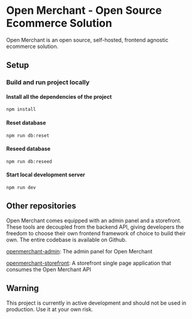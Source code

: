 # Open Merchant - Open Source Ecommerce Solution

Open Merchant is an open source, self-hosted, frontend agnostic ecommerce solution.

## Setup

### Build and run project locally

#### Install all the dependencies of the project
```
npm install
```

#### Reset database
```
npm run db:reset
```

#### Reseed database
```
npm run db:reseed
```

#### Start local development server
```
npm run dev
```

## Other repositories

Open Merchant comes equipped with an admin panel and a storefront. These tools are decoupled from the backend API, giving developers the freedom to choose their own frontend framework of choice to build their own. The entire codebase is available on Github.

[openmerchant-admin](https://github.com/faizwong/openmerchant-admin): The admin panel for Open Merchant

[openmerchant-storefront](https://github.com/faizwong/openmerchant-admin): A storefront single page application that consumes the Open Merchant API

## Warning

This project is currently in active development and should not be used in production. Use it at your own risk.
